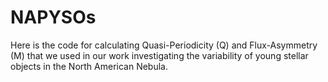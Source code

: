 # NAPYSOs
Here is the code for calculating Quasi-Periodicity (Q) and Flux-Asymmetry (M) that we used in our work investigating the variability of young stellar objects in the North American Nebula. 
